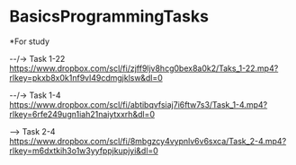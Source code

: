 # BasicsProgrammingTasks
*For study

--/-> Task 1-22
https://www.dropbox.com/scl/fi/zjff9ljv8hcg0bex8a0k2/Taks_1-22.mp4?rlkey=pkxb8x0k1nf9vl49cdmgjklsw&dl=0

--/-> Task 1-4
https://www.dropbox.com/scl/fi/abtibqvfsiaj7i6ftw7s3/Task_1-4.mp4?rlkey=6rfe249ugn1iah21naiytxxrh&dl=0

--> Task 2-4
https://www.dropbox.com/scl/fi/8mbgzcy4vypnlv6v6sxca/Task_2-4.mp4?rlkey=m6dxtkih3o1w3yyfppjkupjyi&dl=0
